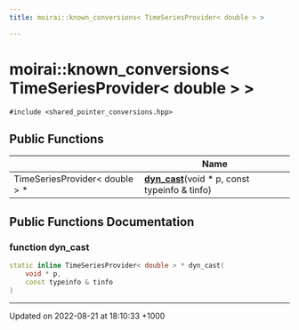 ```yaml
---
title: moirai::known_conversions< TimeSeriesProvider< double > >

---
```


# moirai::known_conversions< TimeSeriesProvider< double > >






`#include <shared_pointer_conversions.hpp>`

## Public Functions

|                | Name           |
| -------------- | -------------- |
| TimeSeriesProvider< double > * | **[dyn_cast](/uchronia-ts-doc/cpp/Classes/structmoirai_1_1known__conversions_3_01TimeSeriesProvider_3_01double_01_4_01_4/#function-dyn-cast)**(void * p, const typeinfo & tinfo) |

## Public Functions Documentation

### function dyn_cast

```cpp
static inline TimeSeriesProvider< double > * dyn_cast(
    void * p,
    const typeinfo & tinfo
)
```


-------------------------------

Updated on 2022-08-21 at 18:10:33 +1000